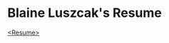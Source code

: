 # Blaine Luszcak's Resume
[&lt;Resume&gt;](https://github.com/bluszcak44/resume/blob/master/bl_resume.pdf)
